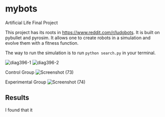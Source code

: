 # mybots
Artificial Life Final Project

This project has its roots in https://www.reddit.com/r/ludobots. It is built on pybullet and pyrosim. It allows one to create robots in a simulation and evolve them with a fitness function. 

The way to run the simulation is to run `python search.py` in your terminal. 

![diag396-1](https://user-images.githubusercontent.com/108431409/225200953-cb3a1024-94d2-4a8b-9766-a5779f8fe35d.jpg)
![diag396-2](https://user-images.githubusercontent.com/108431409/225200969-204825e0-4bf7-40d5-b7a6-629cc26ad5ed.jpg)

Control Group
![Screenshot (73)](https://user-images.githubusercontent.com/108431409/225204775-05e10e4c-3af1-4624-a312-e12f7b06da53.png)

Experimental Group
![Screenshot (74)](https://user-images.githubusercontent.com/108431409/225204802-187be406-8753-4e91-8668-9a9a6e25aeff.png)

## Results
I found that it 
